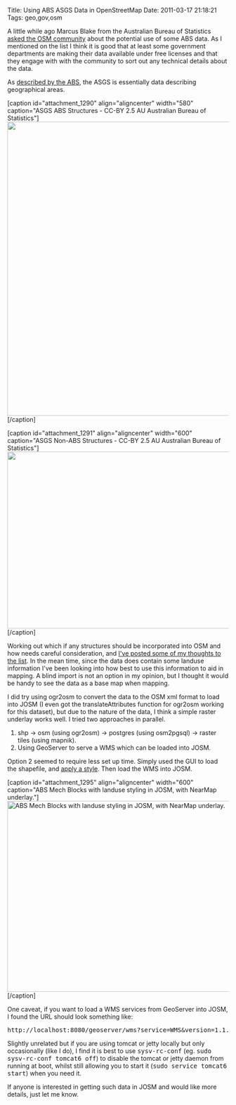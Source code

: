 Title: Using ABS ASGS Data in OpenStreetMap
Date: 2011-03-17 21:18:21
Tags: geo,gov,osm

A little while ago Marcus Blake from the Australian Bureau of Statistics <a href="http://lists.openstreetmap.org/pipermail/talk-au/2011-February/007741.html">asked the OSM community</a> about the potential use of some ABS data. As I mentioned on the list I think it is good that at least some government departments are making their data available under free licenses and that they engage with with the community to sort out any technical details about the data.

As <a href="http://www.abs.gov.au/websitedbs/d3310114.nsf/home/australian+statistical+geography+standard+%28asgs%29">described by the ABS</a>, the ASGS is essentially data describing geographical areas.

[caption id="attachment_1290" align="aligncenter" width="580" caption="ASGS ABS Structures - CC-BY 2.5 AU Australian Bureau of Statistics"]<a href="/blog/attachments/2011/03/asgs-abs-structures.png"><img class="size-full wp-image-1290" title="asgs-abs-structures" src="/blog/attachments/2011/03/asgs-abs-structures.png" alt="" width="580" height="670" /></a>[/caption]

[caption id="attachment_1291" align="aligncenter" width="600" caption="ASGS Non-ABS Structures - CC-BY 2.5 AU Australian Bureau of Statistics"]<a href="/blog/attachments/2011/03/asgs-non-abs-structures.gif"><img class="size-full wp-image-1291" title="asgs-non-abs-structures" src="/blog/attachments/2011/03/asgs-non-abs-structures.gif" alt="" width="600" height="403" /></a>[/caption]

Working out which if any structures should be incorporated into OSM and how needs careful consideration, and <a href="http://lists.openstreetmap.org/pipermail/talk-au/2011-February/007748.html">I've posted some of my thoughts to the list</a>. In the mean time, since the data does contain some landuse information I've been looking into how best to use this information to aid in mapping. A blind import is not an option in my opinion, but I thought it would be handy to see the data as a base map when mapping.

I did try using ogr2osm to convert the data to the OSM xml format to load into JOSM (I even got the translateAttributes function for ogr2osm working for this dataset), but due to the nature of the data, I think a simple raster underlay works well. I tried two approaches in parallel.
<ol>
	<li>shp -&gt; osm (using ogr2osm) -&gt; postgres (using osm2pgsql) -&gt; raster tiles (using mapnik).</li>
	<li>Using GeoServer to serve a WMS which can be loaded into JOSM.</li>
</ol>
Option 2 seemed to require less set up time. Simply used the GUI to load the shapefile, and <a href="https://gist.github.com/874161">apply a style</a>. Then load the WMS into JOSM.

[caption id="attachment_1295" align="aligncenter" width="600" caption="ABS Mech Blocks with landuse styling in JOSM, with NearMap underlay."]<a href="/blog/attachments/2011/03/nearmap-asb-mb-in-josm.jpg"><img class="size-full wp-image-1295" title="nearmap-asb-mb-in-josm" src="/blog/attachments/2011/03/nearmap-asb-mb-in-josm.jpg" alt="ABS Mech Blocks with landuse styling in JOSM, with NearMap underlay." width="600" height="435" /></a>[/caption]

One caveat, if you want to load a WMS services from GeoServer into JOSM, I found the URL should look something like:
<pre>http://localhost:8080/geoserver/wms?service=WMS&amp;version=1.1.0&amp;request=GetMap&amp;layers=<strong>workspace_name</strong>:<strong>layer_name</strong>&amp;styles=&amp;format=image/png&amp;</pre>
Slightly unrelated but if you are using tomcat or jetty locally but only occasionally (like I do), I find it is best to use <tt>sysv-rc-conf</tt> (eg. <tt>sudo sysv-rc-conf tomcat6 off</tt>) to disable the tomcat or jetty daemon from running at boot, whilst still allowing you to start it (<tt>sudo service tomcat6 start</tt>) when you need it.

If anyone is interested in getting such data in JOSM and would like more details, just let me know.